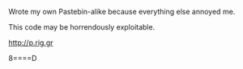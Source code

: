 Wrote my own Pastebin-alike because everything else annoyed me.

This code may be horrendously exploitable.

http://p.rig.gr

8====D

